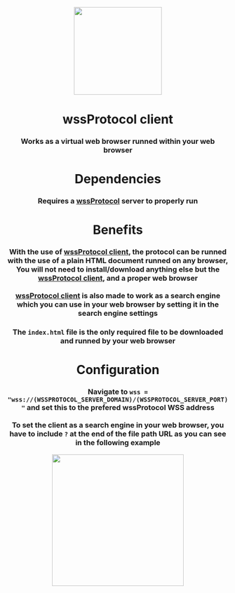 <p align="center"><img src="https://i.ibb.co/XVWwd0T/wss-Protocol.png" height="200"></p>
<h1 align="center">wssProtocol client</h1>
<h3 align="center">Works as a virtual web browser runned within your web browser</h3>
<h1 align="center">Dependencies</h1>
<h3 align="center">Requires a <a href="https://github.com/yotsubabeat/wssprotocol">wssProtocol</a> server to properly run</h3>

<h1 align="center">Benefits</h1>
<h3 align="center">With the use of <a href="https://github.com/yotsubabeat/wssprotocol-client">wssProtocol client</a>, the protocol can be runned with the use of a plain HTML document runned on any browser,
You will not need to install/download anything else but the <a href="https://github.com/yotsubabeat/wssprotocol-client">wssProtocol client</a>, and a proper web browser<br><br><a href="https://github.com/yotsubabeat/wssprotocol-client">wssProtocol client</a> is also made to work as a search engine which you can use in your web browser by setting it in the search engine settings</h3>

<h3 align="center">The <code>index.html</code> file is the only required file to be downloaded and runned by your web browser</h3>

<h1 align="center">Configuration</h1>
<h3 align="center">Navigate to <code>wss = "wss://(WSSPROTOCOL_SERVER_DOMAIN)/(WSSPROTOCOL_SERVER_PORT)"</code> and set this to the prefered wssProtocol WSS address<br><br>To set the client as a search engine in your web browser, you have to include <code>?</code> at the end of the file path URL as you can see in the following example</h3>
<p align="center"><img src="https://i.ibb.co/sRHm9hg/Example.jpg" height="300"></p>